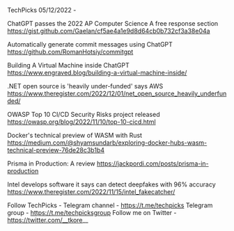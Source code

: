 TechPicks 05/12/2022 -

ChatGPT passes the 2022 AP Computer Science A free response section
https://gist.github.com/Gaelan/cf5ae4a1e9d8d64cb0b732cf3a38e04a

Automatically generate commit messages using ChatGPT
https://github.com/RomanHotsiy/commitgpt

Building A Virtual Machine inside ChatGPT
https://www.engraved.blog/building-a-virtual-machine-inside/

.NET open source is 'heavily under-funded' says AWS
https://www.theregister.com/2022/12/01/net_open_source_heavily_underfunded/

OWASP Top 10 CI/CD Security Risks project released
https://owasp.org/blog/2022/11/10/top-10-cicd.html

Docker's technical preview of WASM with Rust
https://medium.com/@shyamsundarb/exploring-docker-hubs-wasm-technical-preview-76de28c3b1b4

Prisma in Production: A review
https://jackpordi.com/posts/prisma-in-production

Intel develops software it says can detect deepfakes with 96% accuracy
https://www.theregister.com/2022/11/15/intel_fakecatcher/

Follow TechPicks -
Telegram channel - https://t.me/techpicks
Telegram group - https://t.me/techpicksgroup
Follow me on Twitter - https://twitter.com/__tkore__